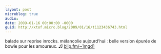 ```yaml
---
layout: post
microblog: true
audio: 
date: 2009-01-16 00:00:00 -0000
guid: http://xtof.micro.blog/2009/01/16/t1123436743.html
---
```

balade sur reprise inrocks. mélancolie aujourd'hui : belle version épurée de bowie pour les amoureux.  ♫ [blip.fm/~1mgd1](http://blip.fm/~1mgd1)
